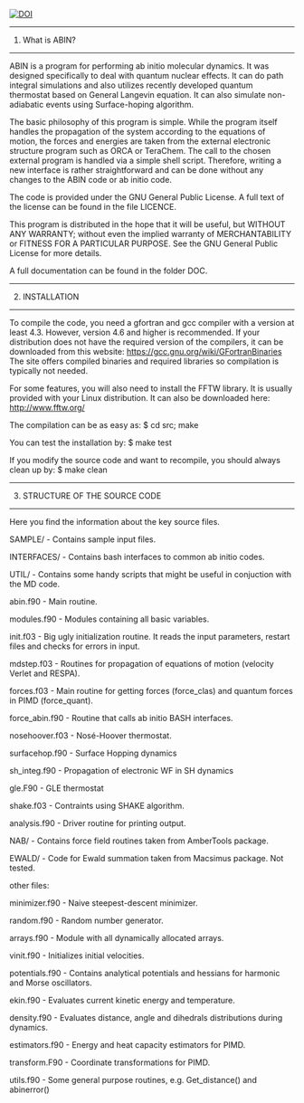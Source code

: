 [![DOI](https://zenodo.org/badge/28882168.svg)](https://zenodo.org/badge/latestdoi/28882168)

----------------
1. What is ABIN?
----------------

ABIN is a program for performing ab initio molecular dynamics. It was designed specifically to deal with quantum nuclear effects. It can do path integral simulations and also utilizes recently developed quantum thermostat based on General Langevin equation. It can also simulate non-adiabatic events using Surface-hoping algorithm.

The basic philosophy of this program is simple. While the program itself handles the propagation of the system according to the equations of motion, the forces and energies are taken from the external electronic structure program such as ORCA or TeraChem. The call to the chosen external program is handled via a simple shell script. Therefore, writing a new interface is rather straightforward and can be done without any changes to the ABIN code or ab initio code.

The code is provided under the GNU General Public License.
A full text of the license can be found in the file LICENCE.

 This program is distributed in the hope that it will be useful,
 but WITHOUT ANY WARRANTY; without even the implied warranty of
 MERCHANTABILITY or FITNESS FOR A PARTICULAR PURPOSE.  See the
 GNU General Public License for more details.

A full documentation can be found in the folder DOC.

---------------
2. INSTALLATION
---------------
To compile the code, you need a gfortran and gcc compiler with a version at least 4.3.
However, version 4.6 and higher is recommended.
If your distribution does not have the required version of the compilers, it can be downloaded from this website:
https://gcc.gnu.org/wiki/GFortranBinaries
The site offers compiled binaries and required libraries so compilation is typically not needed.

For some features, you will also need to install the FFTW library. It is usually provided with your Linux distribution.
It can also be downloaded here: http://www.fftw.org/

The compilation can be as easy as: 
$ cd src; make

You can test the installation by:
$ make test

If you modify the source code and want to recompile, you should always clean up by:
$ make  clean

-------------------------------
3. STRUCTURE OF THE SOURCE CODE
-------------------------------

Here you find the information about the key source files.

SAMPLE/     - Contains sample input files.

INTERFACES/ - Contains bash interfaces to common ab initio codes.

UTIL/       - Contains some handy scripts that might be useful in conjuction with the MD code.


abin.f90       - Main routine.

modules.f90    - Modules containing all basic variables.

init.f03       - Big ugly initialization routine. It reads the input parameters, restart files and checks for errors in input.

mdstep.f03     - Routines for propagation of equations of motion (velocity Verlet and RESPA).

forces.f03     - Main routine for getting forces (force_clas) and quantum forces in PIMD (force_quant).

force_abin.f90 - Routine that calls ab initio BASH interfaces.

nosehoover.f03 - Nosé-Hoover thermostat.

surfacehop.f90 - Surface Hopping dynamics

sh_integ.f90   - Propagation of electronic WF in SH dynamics 

gle.F90        - GLE thermostat

shake.f03      - Contraints using SHAKE algorithm.

analysis.f90   - Driver routine for printing output.

NAB/           - Contains force field routines taken from AmberTools package.

EWALD/         - Code for Ewald summation taken from Macsimus package. Not tested.


other files:

minimizer.f90  - Naive steepest-descent minimizer.

random.f90     - Random number generator.

arrays.f90     - Module with all dynamically allocated arrays.

vinit.f90      - Initializes initial velocities.

potentials.f90 - Contains analytical potentials and hessians for harmonic and Morse oscillators.

ekin.f90       - Evaluates current kinetic energy and temperature.

density.f90    - Evaluates distance, angle and dihedrals distributions during dynamics.

estimators.f90 - Energy and heat capacity estimators for PIMD.

transform.F90  - Coordinate transformations for PIMD.

utils.f90      - Some general purpose routines, e.g. Get_distance() and abinerror()    

